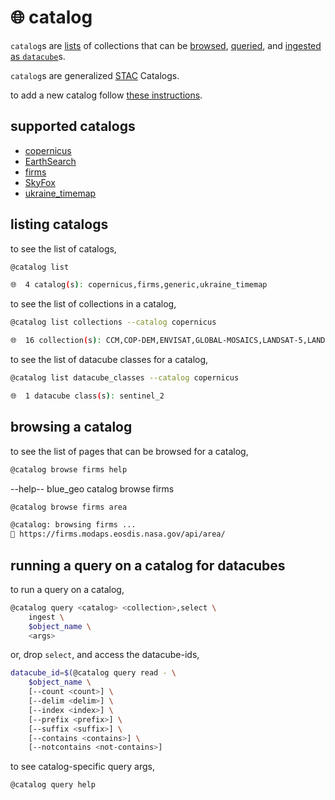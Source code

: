 # 🌐 catalog

`catalog`s are [lists](#listing-catalogs) of collections that can be [browsed](#browsing-a-catalog), [queried](#running-a-query-for-datacubes), and [ingested as `datacube`](../datacube/)s.

`catalog`s are generalized [STAC](https://stacspec.org/en/tutorials/intro-to-stac/) Catalogs.

to add a new catalog follow [these instructions](../doc/adding-catalogs-and-datacubes.md).

## supported catalogs

- [copernicus](./copernicus/)
- [EarthSearch](./EarthSearch/)
- [firms](./firms/)
- [SkyFox](./SkyFox/)
- [ukraine_timemap](./ukraine_timemap/)

## listing catalogs

to see the list of catalogs, 

```bash
@catalog list
```
```bash
🌐  4 catalog(s): copernicus,firms,generic,ukraine_timemap
```

to see the list of collections in a catalog,

```bash
@catalog list collections --catalog copernicus
```
```bash
🌐  16 collection(s): CCM,COP-DEM,ENVISAT,GLOBAL-MOSAICS,LANDSAT-5,LANDSAT-7,LANDSAT-8,S2GLC,SENTINEL-1,SENTINEL-1-RTC,SENTINEL-2,SENTINEL-3,SENTINEL-5P,SENTINEL-6,SMOS,TERRAAQUA
```

to see the list of datacube classes for a catalog,

```bash
@catalog list datacube_classes --catalog copernicus
```
```bash
🌐  1 datacube class(s): sentinel_2
```

## browsing a catalog

to see the list of pages that can be browsed for a catalog,

```bash
@catalog browse firms help
```
--help-- blue_geo catalog browse firms

```bash
@catalog browse firms area
```
```bash
@catalog: browsing firms ...
🔗 https://firms.modaps.eosdis.nasa.gov/api/area/
```

## running a query on a catalog for datacubes

to run a query on a catalog,

```bash
@catalog query <catalog> <collection>,select \
	ingest \
	$object_name \
	<args>
```

or, drop `select`, and access the datacube-ids,

```bash
datacube_id=$(@catalog query read - \
	$object_name \
	[--count <count>] \
	[--delim <delim>] \
	[--index <index>] \
	[--prefix <prefix>] \
	[--suffix <suffix>] \
	[--contains <contains>] \
	[--notcontains <not-contains>]
```

to see catalog-specific query args,

```bash
@catalog query help
```